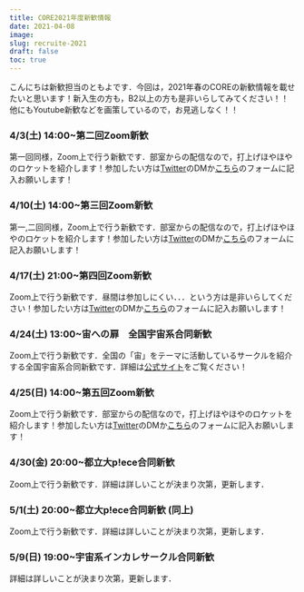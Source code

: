 ```yaml
---
title: CORE2021年度新歓情報
date: 2021-04-08
image:
slug: recruite-2021
draft: false
toc: true
---
```


こんにちは新歓担当のともよです．今回は，2021年春のCOREの新歓情報を載せたいと思います！新入生の方も，B2以上の方も是非いらしてみてください！！他にもYoutube新歓などを画策しているので，お見逃しなく！！

### 4/3(土) 14:00~第二回Zoom新歓
第一回同様，Zoom上で行う新歓です．部室からの配信なので，打上げほやほやのロケットを紹介します！参加したい方は[Twitter](https://twitter.com/CORE_rocketPR)のDMか[こちら](https://docs.google.com/forms/d/e/1FAIpQLScBK1ex9FqiRzzMOYaDfWUzCJx21ZocsMR5VKKNjGbtOQntwQ/viewform)のフォームに記入お願いします！

### 4/10(土) 14:00~第三回Zoom新歓
第一,二回同様，Zoom上で行う新歓です．部室からの配信なので，打上げほやほやのロケットを紹介します！参加したい方は[Twitter](https://twitter.com/CORE_rocketPR)のDMか[こちら](https://docs.google.com/forms/d/e/1FAIpQLScBK1ex9FqiRzzMOYaDfWUzCJx21ZocsMR5VKKNjGbtOQntwQ/viewform)のフォームに記入お願いします！

### 4/17(土) 21:00~第四回Zoom新歓
Zoom上で行う新歓です．昼間は参加しにくい．．．という方は是非いらしてください！参加したい方は[Twitter](https://twitter.com/CORE_rocketPR)のDMか[こちら](https://docs.google.com/forms/d/e/1FAIpQLScBK1ex9FqiRzzMOYaDfWUzCJx21ZocsMR5VKKNjGbtOQntwQ/viewform)のフォームに記入お願いします！

### 4/24(土) 13:00~宙への扉　全国宇宙系合同新歓
Zoom上で行う新歓です．全国の「宙」をテーマに活動しているサークルを紹介する全国宇宙系合同新歓です．詳細は[公式サイト](https://soratobira.studio.site/#about)をご覧ください！

### 4/25(日) 14:00~第五回Zoom新歓
Zoom上で行う新歓です．部室からの配信なので，打上げほやほやのロケットを紹介します！参加したい方は[Twitter](https://twitter.com/CORE_rocketPR)のDMか[こちら](https://docs.google.com/forms/d/e/1FAIpQLScBK1ex9FqiRzzMOYaDfWUzCJx21ZocsMR5VKKNjGbtOQntwQ/viewform)のフォームに記入お願いします！

### 4/30(金) 20:00~都立大p!ece合同新歓
Zoom上で行う新歓です．詳細は詳しいことが決まり次第，更新します．

### 5/1(土) 20:00~都立大p!ece合同新歓 (同上)
Zoom上で行う新歓です．詳細は詳しいことが決まり次第，更新します．

### 5/9(日) 19:00~宇宙系インカレサークル合同新歓
詳細は詳しいことが決まり次第，更新します．
